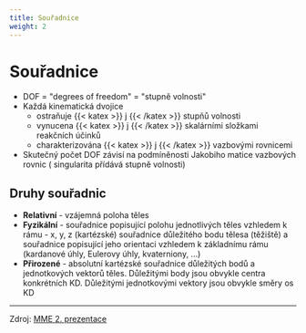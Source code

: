 ```yaml
---
title: Souřadnice
weight: 2
---
```


Souřadnice
==========
* DOF = "degrees of freedom" = "stupně volnosti"
* Každá kinematická dvojice
	* ostraňuje {{< katex >}} j {{< /katex >}} stupňů volnosti 
	* vynucena {{< katex >}} j {{< /katex >}} skalárními složkami reakčních účinků
	* charakterizována {{< katex >}} j {{< /katex >}} vazbovými rovnicemi
* Skutečný počet DOF závisí na podmíněnosti Jakobiho matice vazbových rovnic ( singularita přídává stupně volnosti)

## Druhy souřadnic
- **Relativní** - vzájemná poloha těles
- **Fyzikální** - souřadnice popisující polohu
jednotlivých těles vzhledem k rámu - x, y, z (kartézské) souřadnice
důležitého bodu tělesa (těžiště) a souřadnice popisující jeho orientaci
vzhledem k základnímu rámu (kardanové úhly, Eulerovy úhly,
kvaterniony, ...)
- **Přirozené** - absolutní kartézské souřadnice důležitých bodů a
jednotkových vektorů těles. Důležitými body jsou obvykle centra
konkrétních KD. Důležitými jednotkovými vektory jsou obvykle směry os
KD
---
Zdroj: [MME 2. prezentace](/MME2.pdf)
